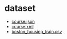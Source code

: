 # dataset
- [course.json](./course.json)
- [course.xml](./course.xml)
- [boston_housing_train.csv](./boston_housing_train.csv)
